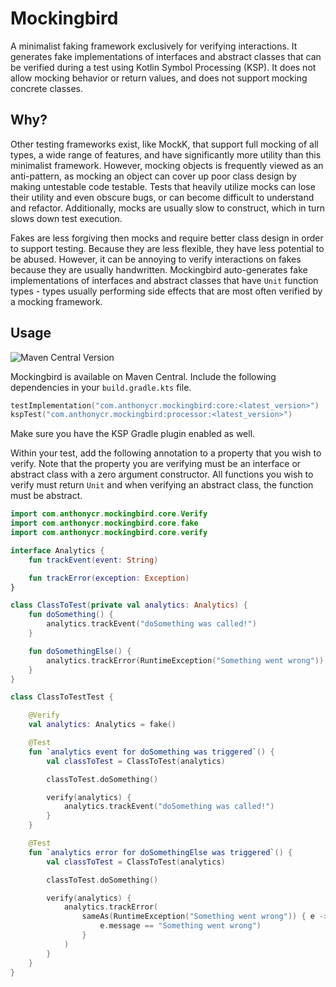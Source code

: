 # Mockingbird

A minimalist faking framework exclusively for verifying interactions. It generates fake
implementations of interfaces and abstract classes that can be verified during a test using Kotlin
Symbol Processing (KSP). It does not allow mocking behavior or return values, and does not support
mocking concrete classes.

## Why?

Other testing frameworks exist, like MockK, that support full mocking of all types, a wide range of
features, and have significantly more utility than this minimalist framework. However, mocking
objects is frequently viewed as an anti-pattern, as mocking an object can cover up poor class design
by making untestable code testable. Tests that heavily utilize mocks can lose their utility and even
obscure bugs, or can become difficult to understand and refactor. Additionally, mocks are usually
slow to construct, which in turn slows down test execution.

Fakes are less forgiving then mocks and require better class design in order to support testing.
Because they are less flexible, they have less potential to be abused. However, it can be annoying
to verify interactions on fakes because they are usually handwritten. Mockingbird auto-generates
fake implementations of interfaces and abstract classes that have `Unit` function types - types
usually performing side effects that are most often verified by a mocking framework.

## Usage

![Maven Central Version](https://img.shields.io/maven-central/v/com.anthonycr.mockingbird/core)


Mockingbird is available on Maven Central. Include the following dependencies in your
`build.gradle.kts` file.

```kotlin
testImplementation("com.anthonycr.mockingbird:core:<latest_version>")
kspTest("com.anthonycr.mockingbird:processor:<latest_version>")
```

Make sure you have the KSP Gradle plugin enabled as well.

Within your test, add the following annotation to a property that you wish to verify. Note that the
property you are verifying must be an interface or abstract class with a zero argument constructor.
All functions you wish to verify must return `Unit` and when verifying an abstract class, the
function must be abstract.

```kotlin
import com.anthonycr.mockingbird.core.Verify
import com.anthonycr.mockingbird.core.fake
import com.anthonycr.mockingbird.core.verify

interface Analytics {
    fun trackEvent(event: String)

    fun trackError(exception: Exception)
}

class ClassToTest(private val analytics: Analytics) {
    fun doSomething() {
        analytics.trackEvent("doSomething was called!")
    }

    fun doSomethingElse() {
        analytics.trackError(RuntimeException("Something went wrong"))
    }
}

class ClassToTestTest {

    @Verify
    val analytics: Analytics = fake()

    @Test
    fun `analytics event for doSomething was triggered`() {
        val classToTest = ClassToTest(analytics)

        classToTest.doSomething()

        verify(analytics) {
            analytics.trackEvent("doSomething was called!")
        }
    }

    @Test
    fun `analytics error for doSomethingElse was triggered`() {
        val classToTest = ClassToTest(analytics)

        classToTest.doSomething()

        verify(analytics) {
            analytics.trackError(
                sameAs(RuntimeException("Something went wrong")) { e ->
                    e.message == "Something went wrong")
                }
            )
        }
    }
}
```
